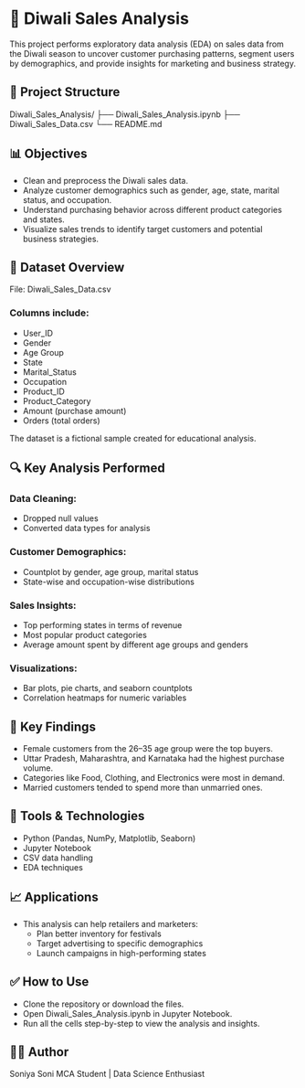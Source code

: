 # 🎇 Diwali Sales Analysis
This project performs exploratory data analysis (EDA) on sales data from the Diwali season to uncover customer purchasing patterns, segment users by demographics, and provide insights for marketing and business strategy.

## 📁 Project Structure

Diwali_Sales_Analysis/
├── Diwali_Sales_Analysis.ipynb
├── Diwali_Sales_Data.csv
└── README.md

## 📊 Objectives
- Clean and preprocess the Diwali sales data.
- Analyze customer demographics such as gender, age, state, marital status, and occupation.
- Understand purchasing behavior across different product categories and states.
- Visualize sales trends to identify target customers and potential business strategies.

## 🧾 Dataset Overview
File: Diwali_Sales_Data.csv

### Columns include:
- User_ID
- Gender
- Age Group
- State
- Marital_Status
- Occupation
- Product_ID
- Product_Category
- Amount (purchase amount)
- Orders (total orders)

The dataset is a fictional sample created for educational analysis.

## 🔍 Key Analysis Performed
### Data Cleaning:
- Dropped null values
- Converted data types for analysis
### Customer Demographics:
- Countplot by gender, age group, marital status
- State-wise and occupation-wise distributions

### Sales Insights:
- Top performing states in terms of revenue
- Most popular product categories
- Average amount spent by different age groups and genders

### Visualizations: 
- Bar plots, pie charts, and seaborn countplots
- Correlation heatmaps for numeric variables

## 📌 Key Findings
- Female customers from the 26–35 age group were the top buyers.
- Uttar Pradesh, Maharashtra, and Karnataka had the highest purchase volume.
- Categories like Food, Clothing, and Electronics were most in demand.
- Married customers tended to spend more than unmarried ones.

## 📎 Tools & Technologies
- Python (Pandas, NumPy, Matplotlib, Seaborn)
- Jupyter Notebook
- CSV data handling
- EDA techniques

## 📈 Applications
- This analysis can help retailers and marketers:
  - Plan better inventory for festivals
  - Target advertising to specific demographics
  - Launch campaigns in high-performing states

## ✅ How to Use
- Clone the repository or download the files.
- Open Diwali_Sales_Analysis.ipynb in Jupyter Notebook.
- Run all the cells step-by-step to view the analysis and insights.

## 🙋‍♀️ Author
Soniya Soni
MCA Student | Data Science Enthusiast
